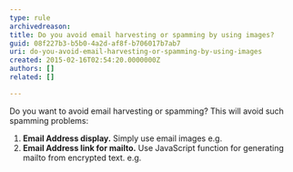 ```yaml
---
type: rule
archivedreason: 
title: Do you avoid email harvesting or spamming by using images?
guid: 08f227b3-b5b0-4a2d-af8f-b706017b7ab7
uri: do-you-avoid-email-harvesting-or-spamming-by-using-images
created: 2015-02-16T02:54:20.0000000Z
authors: []
related: []

---
```


Do you want to avoid email harvesting or spamming? This will avoid such spamming problems:

1. **Email Address display.** Simply use email images e.g. <br>
2. **Email Address link for mailto.** Use JavaScript function for generating mailto from encrypted text. e.g.<br>


<!--endintro-->
